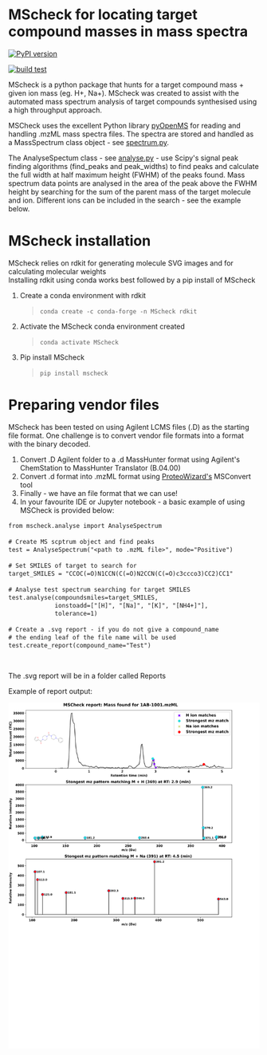 # <a name="MScheck for locating target compound masses in mass spectra"></a>**MScheck for locating target compound masses in mass spectra**

[//]: # "Badges"

[![PyPI version](https://badge.fury.io/py/mscheck.svg)](https://badge.fury.io/py/mscheck)

[![build test](https://github.com/waztom/mscheck/actions/workflows/build-test.yml/badge.svg)](https://github.com/waztom/mscheck/actions/workflows/build-test.yml)

MScheck is a python package that hunts for a target compound mass + given ion mass (eg. H+, Na+).
MScheck was created to assist with the automated mass spectrum analysis of target compounds synthesised using
a high throughput approach.

MSCheck uses the excellent Python library [pyOpenMS](https://pyopenms.readthedocs.io/en/latest/index.html) for reading and handling .mzML mass spectra files. The spectra are stored and handled as a MassSpectrum class object - see [spectrum.py](https://github.com/Waztom/mscheck/blob/master/mscheck/spectrum.py).

The AnalyseSpectum class - see [analyse.py](https://github.com/Waztom/mscheck/blob/master/mscheck/analyse.py) - use Scipy's signal peak finding algorithms (find_peaks and peak_widths) to find peaks and calculate the full width at half maximum height (FWHM) of the peaks found. Mass spectrum data points are analysed in the area of the peak above the FWHM height by searching for the sum of the parent mass of the target molecule and ion. Different ions can be included in the search - see the example below.

# <a name="MScheck installation"></a>**MScheck installation**

MScheck relies on rdkit for generating molecule SVG images and for calculating molecular weights<br>
Installing rdkit using conda works best followed by a pip install of MScheck<br>

1. Create a conda environment with rdkit

   > `conda create -c conda-forge -n MScheck rdkit`

2. Activate the MScheck conda environment created

   > `conda activate MScheck`

3. Pip install MScheck
   > `pip install mscheck`

# <a name="Preparing vendor files"></a>**Preparing vendor files**

MScheck has been tested on using Agilent LCMS files (.D) as the starting file format. One challenge is to convert vendor file formats into
a format with the binary decoded.

1. Convert .D Agilent folder to a .d MassHunter format using Agilent's ChemStation to MassHunter Translator (B.04.00)
2. Convert .d format into .mzML format using [ProteoWizard's](http://proteowizard.sourceforge.net/) MSConvert tool
3. Finally - we have an file format that we can use!
4. In your favourite IDE or Jupyter notebook - a basic example of using MSCheck is provided below:<br>

```
from mscheck.analyse import AnalyseSpectrum

# Create MS scptrum object and find peaks
test = AnalyseSpectrum("<path to .mzML file>", mode="Positive")

# Set SMILES of target to search for
target_SMILES = "CCOC(=O)N1CCN(C(=O)N2CCN(C(=O)c3ccco3)CC2)CC1"

# Analyse test spectrum searching for target SMILES
test.analyse(compoundsmiles=target_SMILES,
             ionstoadd=["[H]", "[Na]", "[K]", "[NH4+]"],
             tolerance=1)

# Create a .svg report - if you do not give a compound_name
# the ending leaf of the file name will be used
test.create_report(compound_name="Test")
```

 <br>

The .svg report will be in a folder called Reports

Example of report output:<br>

<p align="center">
<img src="images/report.svg" width="600px">
</p>
